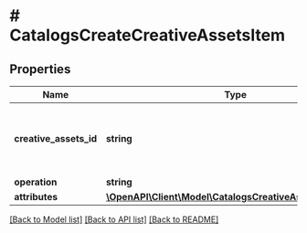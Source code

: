 # # CatalogsCreateCreativeAssetsItem

## Properties

Name | Type | Description | Notes
------------ | ------------- | ------------- | -------------
**creative_assets_id** | **string** | The catalog creative assets id in the merchant namespace |
**operation** | **string** |  |
**attributes** | [**\OpenAPI\Client\Model\CatalogsCreativeAssetsAttributes**](CatalogsCreativeAssetsAttributes.md) |  |

[[Back to Model list]](../../README.md#models) [[Back to API list]](../../README.md#endpoints) [[Back to README]](../../README.md)
